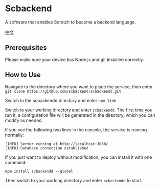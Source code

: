 # Scbackend

A software that enables Scratch to become a backend language.

[中文](../README.md)

## Prerequisites
Please make sure your device has Node.js and git installed correctly.

## How to Use
Navigate to the directory where you want to place the service, then enter `git clone https://github.com/scbackend/scbackendd.git`

Switch to the scbackendd directory and enter `npm link`

Switch to your working directory and enter `scbackendd`. The first time you run it, a configuration file will be generated in the directory, which you can modify as needed.

If you see the following two lines in the console, the service is running normally:

```
[INFO] Server running at http://localhost:3030/
[INFO] Database connection established
```

If you just want to deploy without modification, you can install it with one command:

```
npm install scbackendd --global
```

Then switch to your working directory and enter `scbackendd` to start.